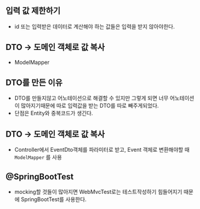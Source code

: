## 입력 값 제한하기
- id 또는 입력받은 데이터로 계산해야 하는 값들은 입력을 받지 않아야한다.

## DTO -> 도메인 객체로 값 복사
- ModelMapper

## DTO를 만든 이유
- DTO를 만들지않고 어노테이션으로 해결할 수 있지만 그렇게 되면
너무 어노테이션이 많아지기때문에 따로 입력값을 받는 DTO를 따로 빼주게되었다.
- 단점은 Entity와 중복코드가 생긴다.

## DTO -> 도메인 객체로 값 복사
- Controller에서 EventDto객체를 파라미터로 받고, Event 객체로 변환해야할 때 ```ModelMapper``` 를 사용


## @SpringBootTest
- mocking할 것들이 많아지면 WebMvcTest로는 테스트작성하기 힘들어지기 때문에 SpringBootTest를 사용한다.

